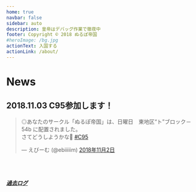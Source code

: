 ```yaml
---
home: true
navbar: false
sidebar: auto
description: 皇帝はデバッグ作業で徹夜中
footer: Copyright © 2018 ぬるぽ帝国
#heroImage: /bg.jpg
actionText: 入国する
actionLink: /about/
---
```


# News

## 2018.11.03 C95参加します！

<blockquote class="twitter-tweet" data-lang="ja"><p lang="ja" dir="ltr">◎あなたのサークル「ぬるぽ帝国」は、日曜日　東地区“ト”ブロック－54b に配置されました。<br>さてどうしようかな🤔   <a href="https://twitter.com/hashtag/C95?src=hash&amp;ref_src=twsrc%5Etfw">#C95</a></p>&mdash; えびーむ (@ebiiiiim) <a href="https://twitter.com/ebiiiiim/status/1058269425051160576?ref_src=twsrc%5Etfw">2018年11月2日</a></blockquote>

<br><br>
##### [過去ログ](/archives/)

